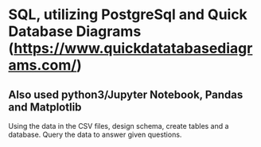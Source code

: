 # SQL, utilizing PostgreSql and Quick Database Diagrams (https://www.quickdatatabasediagrams.com/)
## Also used python3/Jupyter Notebook, Pandas and Matplotlib
Using the data in the CSV files, design schema, create tables and a database.
Query the data to answer given questions.
